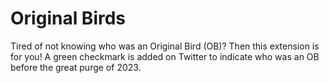 # Original Birds

Tired of not knowing who was an Original Bird (OB)? Then this extension is for you! A green checkmark is added on Twitter to indicate who was an OB before the great purge of 2023.
